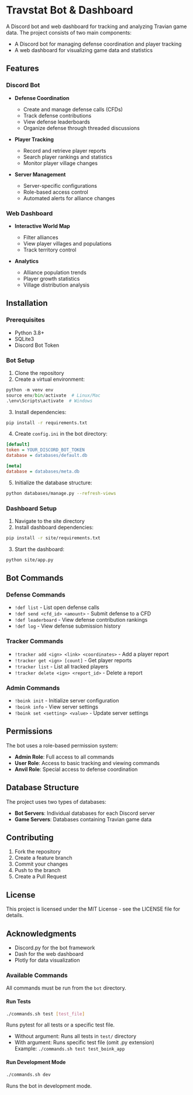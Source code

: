 # Travstat Bot & Dashboard

A Discord bot and web dashboard for tracking and analyzing Travian game data. The project consists of two main components:

- A Discord bot for managing defense coordination and player tracking
- A web dashboard for visualizing game data and statistics

## Features

### Discord Bot

- **Defense Coordination**

  - Create and manage defense calls (CFDs)
  - Track defense contributions
  - View defense leaderboards
  - Organize defense through threaded discussions

- **Player Tracking**

  - Record and retrieve player reports
  - Search player rankings and statistics
  - Monitor player village changes

- **Server Management**
  - Server-specific configurations
  - Role-based access control
  - Automated alerts for alliance changes

### Web Dashboard

- **Interactive World Map**

  - Filter alliances
  - View player villages and populations
  - Track territory control

- **Analytics**
  - Alliance population trends
  - Player growth statistics
  - Village distribution analysis

## Installation

### Prerequisites

- Python 3.8+
- SQLite3
- Discord Bot Token

### Bot Setup

1. Clone the repository
2. Create a virtual environment:

```python
python -m venv env
source env/bin/activate  # Linux/Mac
.\env\Scripts\activate  # Windows
```

3. Install dependencies:

```bash
pip install -r requirements.txt
```

4. Create `config.ini` in the bot directory:

```ini
[default]
token = YOUR_DISCORD_BOT_TOKEN
database = databases/default.db

[meta]
database = databases/meta.db
```

5. Initialize the database structure:

```bash
python databases/manage.py --refresh-views
```

### Dashboard Setup

1. Navigate to the site directory
2. Install dashboard dependencies:

```bash
pip install -r site/requirements.txt
```

3. Start the dashboard:

```bash
python site/app.py
```

## Bot Commands

### Defense Commands

- `!def list` - List open defense calls
- `!def send <cfd_id> <amount>` - Submit defense to a CFD
- `!def leaderboard` - View defense contribution rankings
- `!def log` - View defense submission history

### Tracker Commands

- `!tracker add <ign> <link> <coordinates>` - Add a player report
- `!tracker get <ign> [count]` - Get player reports
- `!tracker list` - List all tracked players
- `!tracker delete <ign> <report_id>` - Delete a report

### Admin Commands

- `!boink init` - Initialize server configuration
- `!boink info` - View server settings
- `!boink set <setting> <value>` - Update server settings

## Permissions

The bot uses a role-based permission system:

- **Admin Role**: Full access to all commands
- **User Role**: Access to basic tracking and viewing commands
- **Anvil Role**: Special access to defense coordination

## Database Structure

The project uses two types of databases:

- **Bot Servers**: Individual databases for each Discord server
- **Game Servers**: Databases containing Travian game data

## Contributing

1. Fork the repository
2. Create a feature branch
3. Commit your changes
4. Push to the branch
5. Create a Pull Request

## License

This project is licensed under the MIT License - see the LICENSE file for details.

## Acknowledgments

- Discord.py for the bot framework
- Dash for the web dashboard
- Plotly for data visualization

### Available Commands

All commands must be run from the `bot` directory.

#### Run Tests

```bash
./commands.sh test [test_file]
```

Runs pytest for all tests or a specific test file.

- Without argument: Runs all tests in `test/` directory
- With argument: Runs specific test file (omit .py extension)  
  Example: `./commands.sh test test_boink_app`

#### Run Development Mode

```bash
./commands.sh dev
```

Runs the bot in development mode.
